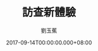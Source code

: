 ---
issue: 241
title: 訪查新體驗
author: 劉玉蕉
language: 大埔
date: 2017-09-14T00:00:00.000+08:00
topic: 抒懷
difficulty: 2
wikidata: Q98096111
wikidata_link: https://www.wikidata.org/wiki/Q98096111
---